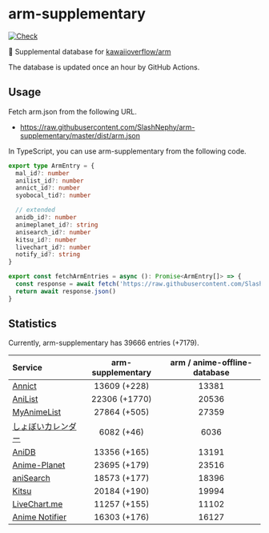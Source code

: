 # arm-supplementary

[![Check](https://github.com/SlashNephy/arm-supplementary/actions/workflows/check-node.yml/badge.svg)](https://github.com/SlashNephy/arm-supplementary/actions/workflows/check-node.yml)

💊 Supplemental database for [kawaiioverflow/arm](https://github.com/kawaiioverflow/arm)

The database is updated once an hour by GitHub Actions.

## Usage

Fetch arm.json from the following URL.

- https://raw.githubusercontent.com/SlashNephy/arm-supplementary/master/dist/arm.json

In TypeScript, you can use arm-supplementary from the following code.

```TypeScript
export type ArmEntry = {
  mal_id?: number
  anilist_id?: number
  annict_id?: number
  syobocal_tid?: number

  // extended
  anidb_id?: number
  animeplanet_id?: string
  anisearch_id?: number
  kitsu_id?: number
  livechart_id?: number
  notify_id?: string
}

export const fetchArmEntries = async (): Promise<ArmEntry[]> => {
  const response = await fetch('https://raw.githubusercontent.com/SlashNephy/arm-supplementary/master/dist/arm.json')
  return await response.json()
}
```

## Statistics

Currently, arm-supplementary has 39666 entries (+7179).

| Service                                     | arm-supplementary | arm / anime-offline-database |
| :------------------------------------------ | :---------------: | :--------------------------: |
| [Annict](https://annict.com)                |   13609 (+228)    |            13381             |
| [AniList](https://anilist.co)               |   22306 (+1770)   |            20536             |
| [MyAnimeList](https://myanimelist.net)      |   27864 (+505)    |            27359             |
| [しょぼいカレンダー](https://cal.syoboi.jp) |    6082 (+46)     |             6036             |
| [AniDB](https://anidb.net)                  |   13356 (+165)    |            13191             |
| [Anime-Planet](https://anime-planet.com)    |   23695 (+179)    |            23516             |
| [aniSearch](https://anisearch.com)          |   18573 (+177)    |            18396             |
| [Kitsu](https://kitsu.io)                   |   20184 (+190)    |            19994             |
| [LiveChart.me](https://livechart.me)        |   11257 (+155)    |            11102             |
| [Anime Notifier](https://notify.moe)        |   16303 (+176)    |            16127             |
